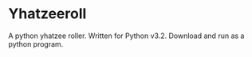 # Yhatzeeroll
A python yhatzee roller.
Written for Python v3.2.
Download and run as a python program.
